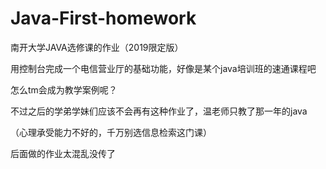 # Java-First-homework

南开大学JAVA选修课的作业（2019限定版）

用控制台完成一个电信营业厅的基础功能，好像是某个java培训班的速通课程吧

怎么tm会成为教学案例呢？

不过之后的学弟学妹们应该不会再有这种作业了，温老师只教了那一年的java

（心理承受能力不好的，千万别选信息检索这门课）

后面做的作业太混乱没传了  
